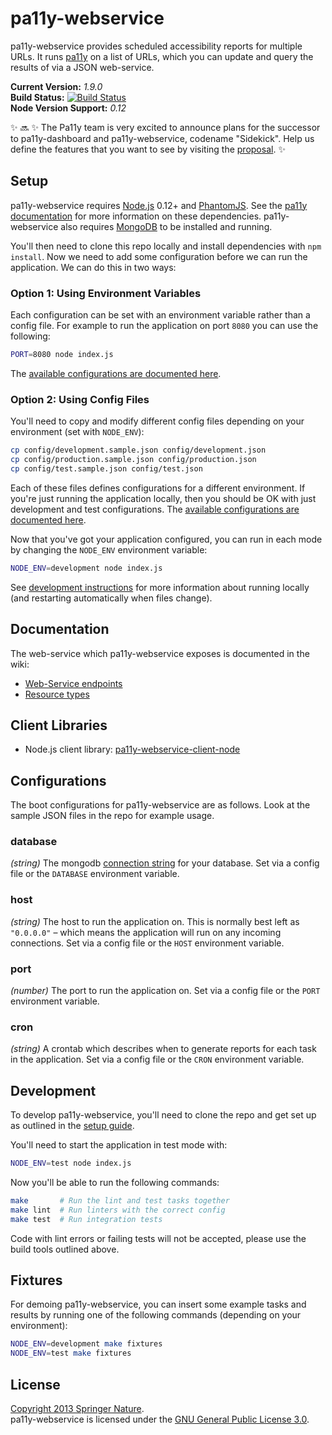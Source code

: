 
pa11y-webservice
================

pa11y-webservice provides scheduled accessibility reports for multiple URLs. It runs [pa11y][pa11y] on a list of URLs, which you can update and query the results of via a JSON web-service.

**Current Version:** *1.9.0*  
**Build Status:** [![Build Status][travis-img]][travis]  
**Node Version Support:** *0.12*

✨ 🔜 ✨ The Pa11y team is very excited to announce plans for the successor to pa11y-dashboard and pa11y-webservice, codename "Sidekick". Help us define the features that you want to see by visiting the [proposal][sidekick-proposal]. ✨  


Setup
-----

pa11y-webservice requires [Node.js][node] 0.12+ and [PhantomJS][phantom]. See the [pa11y documentation][pa11y-docs] for more information on these dependencies. pa11y-webservice also requires [MongoDB][mongo] to be installed and running.

You'll then need to clone this repo locally and install dependencies with `npm install`. Now we need to add some configuration before we can run the application. We can do this in two ways:

### Option 1: Using Environment Variables

Each configuration can be set with an environment variable rather than a config file. For example to run the application on port `8080` you can use the following:

```sh
PORT=8080 node index.js
```

The [available configurations are documented here](#configurations).

### Option 2: Using Config Files

You'll need to copy and modify different config files depending on your environment (set with `NODE_ENV`):

```sh
cp config/development.sample.json config/development.json
cp config/production.sample.json config/production.json
cp config/test.sample.json config/test.json
```

Each of these files defines configurations for a different environment. If you're just running the application locally, then you should be OK with just development and test configurations. The [available configurations are documented here](#configurations).

Now that you've got your application configured, you can run in each mode by changing the `NODE_ENV` environment variable:

```sh
NODE_ENV=development node index.js
```

See [development instructions](#development) for more information about running locally (and restarting automatically when files change).


Documentation
-------------

The web-service which pa11y-webservice exposes is documented in the wiki:

- [Web-Service endpoints][wiki-web-service]
- [Resource types][wiki-resources]


Client Libraries
----------------

- Node.js client library: [pa11y-webservice-client-node][pa11y-webservice-client-node]


Configurations
--------------

The boot configurations for pa11y-webservice are as follows. Look at the sample JSON files in the repo for example usage.

### database
*(string)* The mongodb [connection string][mongo-connection-string] for your database. Set via a config file or the `DATABASE` environment variable.

### host
*(string)* The host to run the application on. This is normally best left as `"0.0.0.0"` – which means the application will run on any incoming connections. Set via a config file or the `HOST` environment variable.

### port
*(number)* The port to run the application on. Set via a config file or the `PORT` environment variable.

### cron
*(string)* A crontab which describes when to generate reports for each task in the application. Set via a config file or the `CRON` environment variable.


Development
-----------

To develop pa11y-webservice, you'll need to clone the repo and get set up as outlined in the [setup guide](#setup).

You'll need to start the application in test mode with:

```sh
NODE_ENV=test node index.js
```

Now you'll be able to run the following commands:

```sh
make       # Run the lint and test tasks together
make lint  # Run linters with the correct config
make test  # Run integration tests
```

Code with lint errors or failing tests will not be accepted, please use the build tools outlined above.


Fixtures
--------

For demoing pa11y-webservice, you can insert some example tasks and results by running one of the following commands (depending on your environment):

```sh
NODE_ENV=development make fixtures
NODE_ENV=test make fixtures
```


License
-------

[Copyright 2013 Springer Nature](LICENSE.txt).  
pa11y-webservice is licensed under the [GNU General Public License 3.0][gpl].



[brew]: http://mxcl.github.com/homebrew/
[gpl]: http://www.gnu.org/licenses/gpl-3.0.html
[mongo]: http://www.mongodb.org/
[mongo-connection-string]: http://docs.mongodb.org/manual/reference/connection-string/
[node]: http://nodejs.org/
[pa11y]: https://github.com/springernature/pa11y
[pa11y-docs]: https://github.com/springernature/pa11y#installing
[pa11y-webservice-client-node]: https://github.com/springernature/pa11y-webservice-client-node
[phantom]: http://phantomjs.org/
[sidekick-proposal]: https://github.com/pa11y/sidekick/blob/master/PROPOSAL.md
[travis]: https://travis-ci.org/springernature/pa11y-webservice
[travis-img]: https://travis-ci.org/springernature/pa11y-webservice.png?branch=master
[wiki-web-service]: https://github.com/springernature/pa11y-webservice/wiki/Web-Service-Endpoints
[wiki-resources]: https://github.com/springernature/pa11y-webservice/wiki/Resource-Types
